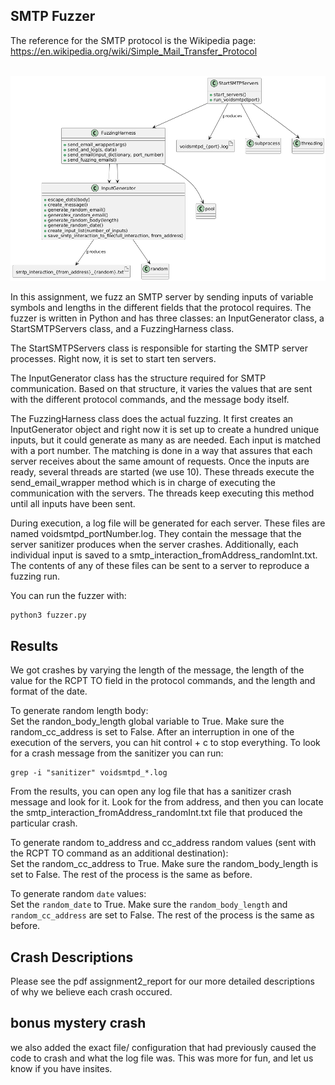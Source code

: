 ## SMTP Fuzzer


The reference for the SMTP protocol is the Wikipedia page:<br />
https://en.wikipedia.org/wiki/Simple_Mail_Transfer_Protocol <br/>
<br/>

![Alt text](fuzzer.png "Fuzzer Structure")


In this assignment, we fuzz an SMTP server by sending inputs of variable symbols and lengths in the different fields that the protocol requires. The fuzzer is written in Python and has three classes: an InputGenerator class, a StartSMTPServers class, and a FuzzingHarness class. <br />

The StartSMTPServers class is responsible for starting the SMTP server processes. Right now, it is set to start ten servers. <br />

The InputGenerator class has the structure required for SMTP communication. Based on that structure, it varies the values that are sent with the different protocol commands, and the message body itself. <br />

The FuzzingHarness class does the actual fuzzing. It first creates an InputGenerator object and right now it is set up to create a hundred unique inputs, but it could generate as many as are needed. Each input is matched with a port number. The matching is done in a way that assures that each server receives about the same amount of requests. Once the inputs are ready, several threads are started (we use 10). These threads execute the send_email_wrapper method which is in charge of executing the communication with the servers. The threads keep executing this method until all inputs have been sent. <br/> 

During execution, a log file will be generated for each server. These files are named voidsmtpd_portNumber.log. They contain the message that the server sanitizer produces when the server crashes. Additionally, each individual input is saved to a smtp_interaction_fromAddress_randomInt.txt. The contents of any of these files can be sent to a server to reproduce a fuzzing run. <br/>

You can run the fuzzer with:
```
python3 fuzzer.py
```
## Results
We got crashes by varying the length of the message, the length of the value for the RCPT TO field in the protocol commands, and the length and format of the date. <br/>

To generate random length body: <br/>
Set the randon_body_length global variable to True. Make sure the random_cc_address is set to False. After an interruption in one of the execution of the servers, you can hit control + c to stop everything. To look for a crash message from the sanitizer you can run:
```
grep -i "sanitizer" voidsmtpd_*.log
```
From the results, you can open any log file that has a sanitizer crash message and look for it. Look for the from address, and then you can locate the smtp_interaction_fromAddress_randomInt.txt file that produced the particular crash. <br/>

To generate random to_address and cc_address random values (sent with the RCPT TO command as an additional destination):<br/>
Set the random_cc_address to True. Make sure the random_body_length is set to False. The rest of the process is the same as before.<br/>

To generate random `date` values:<br/>
Set the `random_date` to True. Make sure the `random_body_length` and `random_cc_address` are set to False. The rest of the process is the same as before.<br/>

## Crash Descriptions
Please see the pdf assignment2_report for our more detailed descriptions of why we believe each crash occured. 

## bonus mystery crash
we also added the exact file/ configuration that had previously caused the code to crash and what the log file was. This was more for fun, and let us know if you have insites. 
